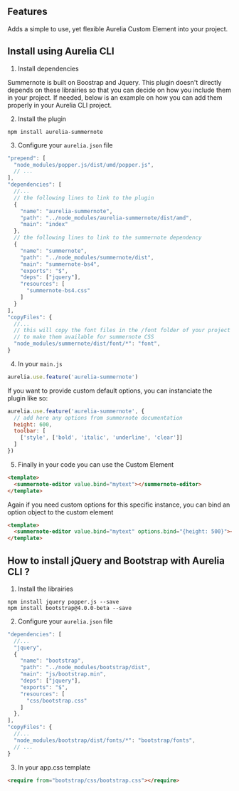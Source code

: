 ## Features

Adds a simple to use, yet flexible Aurelia Custom Element into your project.

## Install using Aurelia CLI

1. Install dependencies

  Summernote is built on Boostrap and Jquery. This plugin doesn't directly depends on these librairies so that you can decide on how you include them in your project. If needed, below is an example on how you can add them properly in your Aurelia CLI project.

2. Install the plugin

  ```shell
  npm install aurelia-summernote
  ```

3. Configure your `aurelia.json` file

  ```js
  "prepend": [
    "node_modules/popper.js/dist/umd/popper.js",
    // ...
  ],
  "dependencies": [
    //...
    // the following lines to link to the plugin
    {
      "name": "aurelia-summernote",
      "path": "../node_modules/aurelia-summernote/dist/amd",
      "main": "index"
    },
    // the following lines to link to the summernote dependency
    {
      "name": "summernote",
      "path": "../node_modules/summernote/dist",
      "main": "summernote-bs4",
      "exports": "$",
      "deps": ["jquery"],
      "resources": [
        "summernote-bs4.css"
      ]
    }
  ],
  "copyFiles": {
    //...
    // this will copy the font files in the /font folder of your project
    // to make them available for summernote CSS
    "node_modules/summernote/dist/font/*": "font",
  }
  ```

4. In your `main.js`

  ```js
  aurelia.use.feature('aurelia-summernote')
  ```

  If you want to provide custom default options, you can instanciate the plugin like so:

  ```js
  aurelia.use.feature('aurelia-summernote', {
    // add here any options from summernote documentation
    height: 600,
    toolbar: [
      ['style', ['bold', 'italic', 'underline', 'clear']]
    ]
  })
  ```

5. Finally in your code you can use the Custom Element

  ```html
  <template>
    <summernote-editor value.bind="mytext"></summernote-editor>
  </template>
  ```

  Again if you need custom options for this specific instance, you can bind an option object to the custom element

  ```html
  <template>
    <summernote-editor value.bind="mytext" options.bind="{height: 500}"></summernote-editor>
  </template>
  ```

## How to install jQuery and Bootstrap with Aurelia CLI ?

1. Install the librairies
  
  ```shell
  npm install jquery popper.js --save
  npm install bootstrap@4.0.0-beta --save

  ````

2. Configure your `aurelia.json` file


  ```js
  "dependencies": [
    //...
    "jquery",
    {
      "name": "bootstrap",
      "path": "../node_modules/bootstrap/dist",
      "main": "js/bootstrap.min",
      "deps": ["jquery"],
      "exports": "$",
      "resources": [
        "css/bootstrap.css"
      ]
    },
  ],
  "copyFiles": {
    //...
    "node_modules/bootstrap/dist/fonts/*": "bootstrap/fonts",
    // ...
  }
  ```

3. In your app.css template

  ```html
  <require from="bootstrap/css/bootstrap.css"></require>
  ````


